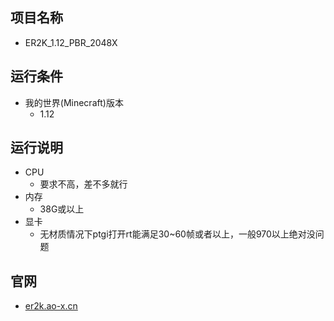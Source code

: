## 项目名称
* ER2K_1.12_PBR_2048X

## 运行条件
* 我的世界(Minecraft)版本
  * 1.12

## 运行说明
* CPU
  * 要求不高，差不多就行
* 内存
  * 38G或以上
* 显卡
  * 无材质情况下ptgi打开rt能满足30~60帧或者以上，一般970以上绝对没问题

## 官网
* [er2k.ao-x.cn](https://er2k.ao-x.cn)